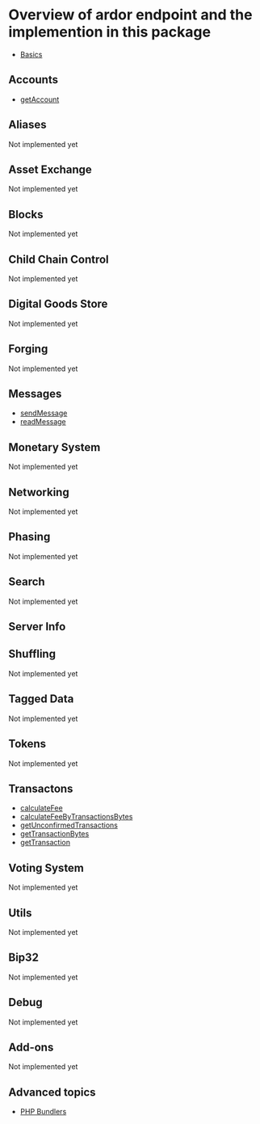 # Overview of ardor endpoint and the implemention in this package

- [Basics](basics/basic.md)

## Accounts
- [getAccount](accounts/getAccount.md)

## Aliases
Not implemented yet

## Asset Exchange
Not implemented yet

## Blocks
Not implemented yet

## Child Chain Control
Not implemented yet

## Digital Goods Store
Not implemented yet

## Forging
Not implemented yet

## Messages
- [sendMessage](messages/sendMessage.md)
- [readMessage](messages/readMessage.md)

## Monetary System
Not implemented yet

## Networking
Not implemented yet

## Phasing
Not implemented yet

## Search
Not implemented yet

## Server Info

## Shuffling
Not implemented yet

## Tagged Data
Not implemented yet

## Tokens
Not implemented yet

## Transactons
- [calculateFee](transactions/calculateFee.md)
- [calculateFeeByTransactionsBytes](transactions/calculateFeeByTransactionsBytes.md)
- [getUnconfirmedTransactions](transactions/getUnconfirmedTransactions.md)
- [getTransactionBytes](transactions/getTransactionBytes.md)
- [getTransaction](transactions/getTransaction.md)

## Voting System
Not implemented yet

## Utils
Not implemented yet

## Bip32
Not implemented yet

## Debug
Not implemented yet

## Add-ons
Not implemented yet

## Advanced topics
- [PHP Bundlers](advanced/bundlers.md)
